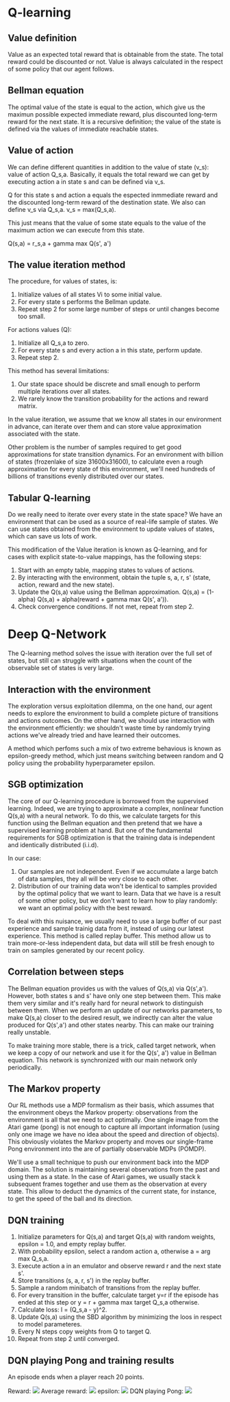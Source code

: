 # Q-learning
## Value definition
Value as an expected total reward that is obtainable from the state. The total reward could be discounted or not.
Value is always calculated in the respect of some policy that our agent follows.

## Bellman equation
The optimal value of the state is equal to the action, which give us the maximun possible expected
immediate reward, plus discounted long-term reward for the next state. It is a recursive definition;
the value of the state is defined via the values of immediate reachable states.

## Value of action
We can define different quantities in addition to the value of state (v_s): value of action Q_s,a.
Basically, it equals the total reward we can get by executing action a in state s and can be defined 
via v_s.

Q for this state s and action a equals the espected inmmediate reward and the discounted long-term
reward of the destination state. We also can define v_s via Q_s,a. v_s = max(Q_s,a).

This just means that the value of some state equals to the value of the maximum action we can
execute from this state.

Q(s,a) = r_s,a + gamma max Q(s', a')

## The value iteration method
The procedure, for values of states, is:
1. Initialize values of all states Vi to some initial value.
2. For every state s performs the Bellman update.
3. Repeat step 2 for some large number of steps or until changes become too small.

For actions values (Q):
1. Initialize all Q_s,a to zero.
2. For every state s and every action a in this state, perform update.
3. Repeat step 2.

This method has several limitations:
1. Our state space should be discrete and small enough to perform multiple iterations over all states.
2. We rarely know the transition probability for the actions and reward matrix.

In the value iteration, we assume that we know all states in our environment in advance, can iterate
over them and can store value approximation associated with the state.

Other problem is the number of samples required to get good approximations for state transition dynamics.
For an environment with billion of states (frozenlake of size 31600x31600), to calculate even a rough
approximation for every state of this environment, we'll need hundreds of billions of transitions
evenly distributed over our states.

## Tabular Q-learning
Do we really need to iterate over every state in the state space? We have an environment that can be used
as a source of real-life sample of states. We can use states obtained from the environment to update 
values of states, which can save us lots of work.

This modification of the Value iteration is known as Q-learning, and for cases with explicit state-to-value
mappings, has the following steps:
1. Start with an empty table, mapping states to values of actions.
2. By interacting with the environment, obtain the tuple s, a, r, s' (state, action, reward and the new state).
3. Update the Q(s,a) value using the Bellman approximation. Q(s,a) = (1-alpha) Q(s,a) + alpha(reward + gamma max Q(s', a')).
4. Check convergence conditions. If not met, repeat from step 2.

# Deep Q-Network
The Q-learning method solves the issue with iteration over the full set of states, but still can
struggle with situations when the count of the observable set of states is very large.

## Interaction with the environment
The exploration versus exploitation dilemma, on the one hand, our agent needs to explore the environment
to build a complete picture of transitions and actions outcomes. On the other hand, we should use
interaction with the environment efficiently: we shouldn't waste time by randomly trying actions
we've already tried and have learned their outcomes.

A method which perfoms such a mix of two extreme behavious is known as epsilon-greedy method, which
just means switching between random and Q policy using the probability hyperparameter epsilon.

## SGB optimization
The core of our Q-learning procedure is borrowed from the supervised learning. Indeed, we are trying
to approximate a complex, nonlinear function Q(s,a) with a neural network. To do this, we calculate 
targets for this function using the Bellman equation and then pretend that we have a supervised learning
problem at hand. But one of the fundamental requirements for SGB optimization is that the training
data is independent and identically distributed (i.i.d).

In our case:
1. Our samples are not independent. Even if we accumulate a large batch of data samples, they all
will be very close to each other.
2. Distribution of our training data won't be identical to samples provided by the optimal policy
that we want to learn. Data that we have is a result of some other policy, but we don't want to learn
how to play randomly: we want an optimal policy with the best reward.

To deal with this nuisance, we usually need to use a large buffer of our past experience and sample
trainig data from it, instead of using our latest experience. This method is called replay buffer.
This method allow us to train more-or-less independent data, but data will still be fresh enough to 
train on samples generated by our recent policy.

## Correlation between steps
The Bellman equation provides us with the values of Q(s,a) via Q(s',a'). However, both states s and s'
have only one step between them. This make them very similar and it's really hard for neural network
to distinguish between them. When we perform an update of our networks parameters, to make Q(s,a) closer 
to the desired result, we indirectly can alter the value produced for Q(s',a') and other states nearby.
This can make our training really unstable.

To make training more stable, there is a trick, called target network, when we keep a copy of 
our network and use it for the Q(s', a') value in Bellman equation. This network is synchronized 
with our main network only periodically.

## The Markov property
Our RL methods use a MDP formalism as their basis, which assumes that the environment obeys the
Markov property: observations from the environment is all that we need to act optimally. One single image
from the Atari game (pong) is not enough to capture all important information (using only one image
we have no idea about the speed and direction of objects). This obviously violates the Markov property
and moves our single-frame Pong environment into the are of partially observable MDPs (POMDP).

We'll use a small technique to push our environment back into the MDP domain. The solution is maintaining
several observations from the past and using them as a state. In the case of Atari games, we usually 
stack k subsequent frames together and use them as the observation at every state. This allow to deduct
the dynamics of the current state, for instance, to get the speed of the ball and its direction.

## DQN training
1. Initialize parameters for Q(s,a) and target Q(s,a) with random weights, epsilon = 1.0, and empty replay buffer.
2. With probability epsilon, select a random action a, otherwise a = arg max Q_s,a.
3. Execute action a in an emulator and observe reward r and the next state s'.
4. Store transitions (s, a, r, s') in the replay buffer.
5. Sample a random minibatch of transitions from the replay buffer.
6. For every transition in the buffer, calculate target y=r if the episode has ended at this step
or y = r + gamma max target Q_s,a otherwise.
7. Calculate loss: l = (Q_s,a - y)^2.
8. Update Q(s,a) using the SBD algorithm by minimizing the loos in respect to model parameteres.
9. Every N steps copy weights from Q to target Q.
10. Repeat from step 2 until converged.

## DQN playing Pong and training results
An episode ends when a player reach 20 points.

Reward:
![](reward.svg)
Average reward:
![](reward_100.svg)
epsilon:
![](epsilon.svg)
DQN playing Pong:
![](dqn_pong.gif)
